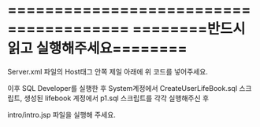 =======================================
========반드시 읽고 실행해주세요========
=======================================

Server.xml 파일의 Host태그 안쪽 제일 아래에
<Context docBase="LifeBook" path="/LifeBook" reloadable="true" source="org.eclipse.jst.jee.server:LifeBook">
	  	<Resource auth="Container" driverClassName="oracle.jdbc.OracleDriver" maxActive="100" maxIdle="30" maxWait="10000" name="jdbc/oracle" password="1234" type="javax.sql.DataSource" url="jdbc:oracle:thin:@localhost:1521:xe" username="lifebook"/>
</Context>
위 코드를 넣어주세요.

이후 SQL Developer를 실행한 후
System계정에서 CreateUserLifeBook.sql 스크립트,
생성된 lifebook 계정에서 p1.sql 스크립트를 각각 실행해주신 후

intro/intro.jsp 파일을 실행해 주세요.